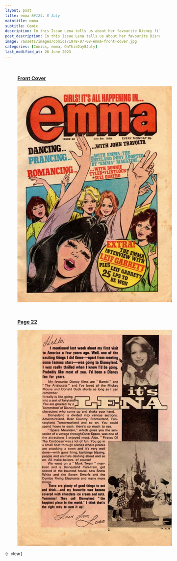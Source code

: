 ```yaml
---
layout: post
title: emma &#124; 8 July
maintitle: emma
subtitle: Comic
description: In this Issue Lena tells us about her favourite Disney films and about her visit to Disneyland USA back in 1974.
post_description: In this Issue Lena tells us about her favourite Disney films and about her visit to Disneyland USA back in 1974.
image: /assets/images/comics/1978-07-08-emma-front-cover.jpg
categories: [Comics, emma, OnThisDay8July]
last_modified_at: 26 June 2023
---
```


<figure class="fig1">
<h3 id="front-cover"><a href="#front-cover">Front Cover</a></h3>
<a href="/assets/images/comics/1978-07-08-emma-front-cover.jpg"><img src="/assets/images/comics/1978-07-08-emma-front-cover.jpg" class="full-width zoom-in" /></a>
</figure>

<figure class="fig2">
<h3 id="page-22"><a href="#page-22">Page 22</a></h3>
<a href="/assets/images/comics/1978-07-08-emma-page-2.jpg"><img src="/assets/images/comics/1978-07-08-emma-page-2.jpg" class="full-width zoom-in" /></a>
</figure>

<br />{: .clear}

<style>
.fig1 {float:left; width:48%;}

.fig2 {float:right; width:48%;}

.fig3 {float:right; width:100%;}

figcaption {float:left; width:100%;}

@media screen and (orientation:portrait) {
.fig1, .fig2 {float:left; width:100%;}
figcaption {float:left; width:90%; margin-bottom: 10px;}
}
</style>
